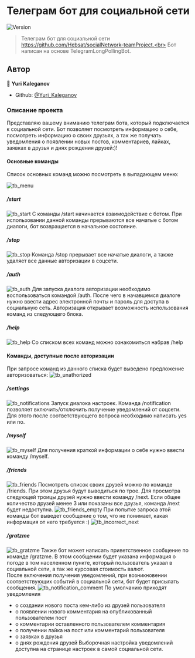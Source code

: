# Телеграм бот для социальной сети
![Version](https://img.shields.io/badge/version-1.0-blue.svg?cacheSeconds=2592000)

> Телеграм бот для социальной сети https://github.com/Hebsat/socialNetwork-teamProject.<br>
> Бот написан на основе TelegramLongPollingBot.


## Автор

👤 **Yuri Kaleganov**

* Github: [@Yuri_Kaleganov](https://github.com/Hebsat)

### Описание проекта
Представляю вашему вниманию телеграм бота, который подключается к социальной сети. Бот позволяет посмотреть информацию о себе, посмотреть информацию о своих друзьях, а так же получать уведомления о появлении новых постов, комментариев, лайках, заявках в друзья и днях рождения друзей:)!
#### Основные команды
Список основных команд можно посмотреть в выпадающем меню:

![tb_menu](https://user-images.githubusercontent.com/109655199/224533795-e207499c-2420-449e-800d-1cfa80786aa5.png)
##### /start
![tb_start](https://user-images.githubusercontent.com/109655199/224534007-8facbe1b-c884-4cb2-addf-13bb963bdd15.png)
С команды /start начинается взаимодействие с ботом. При использовании данной команды прерываются все начатые с ботом диалоги, бот возвращается в начальное состояние.
##### /stop
![tb_stop](https://user-images.githubusercontent.com/109655199/224534076-af76813c-af95-41fe-8d1f-c82501f91c14.png)
Команда /stop прерывает все начатые диалоги, а также удаляет все данные авторизации в соцсети.
##### /auth
![tb_auth](https://user-images.githubusercontent.com/109655199/224534204-4ac2c7fc-ef95-4c78-aad8-53281bae4d3f.png)
Для запуска диалога авторизации необходимо воспользоваться командой /auth. После чего в начавшемся диалоге нужно ввести адрес электронной почты и пароль для доступа в социальную сеть. Авторизация открывает возможность использования команд из следующего блока.
##### /help
![tb_help](https://user-images.githubusercontent.com/109655199/224534433-c5a1e521-52bd-47e1-ac07-f17d2cc9ccd0.png)
Со списком всех команд можно ознакомиться набрав /help
#### Команды, доступные после авторизации
При запросе команд из данного списка будет выведено предложение авторизоваться:
![tb_unathorized](https://user-images.githubusercontent.com/109655199/224535520-3c16e161-db89-477e-b84e-ddd0547dc170.png)
##### /settings
![tb_notifications](https://user-images.githubusercontent.com/109655199/224534569-7b31e1a2-2bcb-410b-9b77-ecb06dbf5459.png)
Запуск диалока настроек. Команда /notification позволяет включить/отключить получение уведомлений от соцсети. Для этого после соответствующего вопроса необходимо написать yes или no.
##### /myself
![tb_myself](https://user-images.githubusercontent.com/109655199/224534828-13932e42-2a36-4007-baab-18a5203acb80.png)
Для получения краткой информации о себе нужно ввести команду /myself.
##### /friends
![tb_friends](https://user-images.githubusercontent.com/109655199/224534858-ec0fdf8d-2a27-4c49-b03c-81a3788eec7b.png)
Посмотреть список своих друзей можно по команде /friends. При этом друзья будут выводиться по трое. Для просмотра следующей троицы друзей нужно ввести команду /next. Если общее количество друзей менее 3 или показаны все друзья, команда /next будет недоступна.
![tb_friends_empty](https://user-images.githubusercontent.com/109655199/224535085-849869ad-a915-4c8a-baea-75b518805e63.png)
При попытке запроса этой команды бот выведет сообщение о том, что не понимает, какая информация от него требуется :)
![tb_incorrect_next](https://user-images.githubusercontent.com/109655199/224535169-2fcfb4b2-0c82-40bf-9276-1c3af3187464.png)
##### /gratzme
![tb_gratzme](https://user-images.githubusercontent.com/109655199/224535375-455ef631-4e8b-4856-a6ec-498f8fcdcd5f.png)
Также бот может написать приветственное сообщение по команде /gratzme. В этом сообщении будет указана информация о погоде в том населенном пункте, который пользователь указал в социальной сети, а так же курсовая стоимость валют.
<br>
После включения получения уведомлений, при возникновении соответствующих событий в социальной сети, бот будет присылать сообщения.
![tb_notification_comment](https://user-images.githubusercontent.com/109655199/224535667-ccf02ab5-ac4b-43a7-8091-e84f9f2b7e64.png)
По умолчанию приходят уведомления 
- о создании нового поста кем-либо из друзей пользователя
- о появлении нового комментария на опубликованный пользователем пост
- о комментарии оставленного пользователем комментария
- о получении лайка на пост или комментарий пользователя
- о заявках в друзья
- о днях рождения друзей
Выборочная настройка уведомлений доступна на странице настроек в самой социальной сети.

